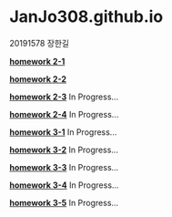 # JanJo308.github.io

20191578 장한길

[**homework 2-1**](https://JanJo308.github.io/homework2-1.html)

[**homework 2-2**](https://JanJo308.github.io/homework2-2.html)

[**homework 2-3**](https://JanJo308.github.io/homework2-3.html) In Progress...

[**homework 2-4**](https://JanJo308.github.io/homework2-4.html) In Progress...

[**homework 3-1**](https://JanJo308.github.io/homework3-1.html) In Progress...

[**homework 3-2**](https://JanJo308.github.io/homework3-2.html) In Progress...

[**homework 3-3**](https://JanJo308.github.io/homework3-3.html) In Progress...

[**homework 3-4**](https://JanJo308.github.io/homework3-4.html) In Progress...

[**homework 3-5**](https://JanJo308.github.io/homework3-5.html) In Progress...
